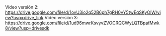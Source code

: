 Video versión 2: https://drive.google.com/file/d/1ovU3io2q52B6ph7gRH0vY5twEqSKyOlW/view?usp=drive_link
Video versión 3: https://drive.google.com/file/d/1ud96mwrKsvyvZVOCRQCWyLQTBpafMwk8/view?usp=drivesdk
